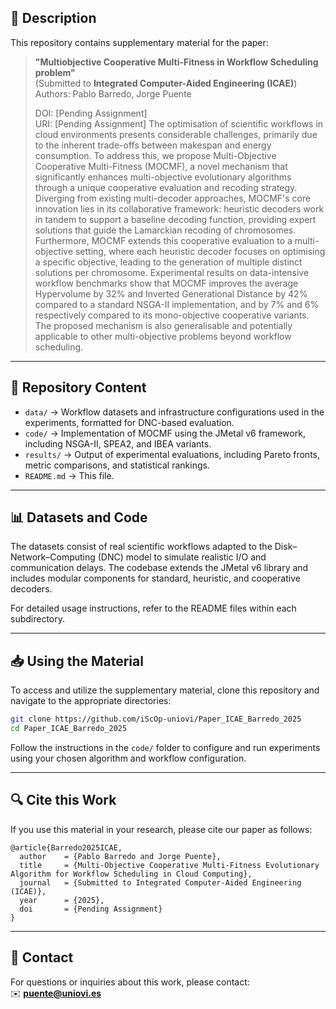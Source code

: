 
## 📄 Description
This repository contains supplementary material for the paper:

> **"Multiobjective Cooperative Multi-Fitness in Workflow Scheduling problem"**  
> (Submitted to **Integrated Computer-Aided Engineering (ICAE)**)  
> Authors: Pablo Barredo, Jorge Puente  
>
> DOI: [Pending Assignment]  
> URI: [Pending Assignment]
The optimisation of scientific workflows in cloud environments presents considerable challenges, primarily due to the inherent trade-offs between makespan and energy consumption. To address this, we propose Multi-Objective Cooperative Multi-Fitness (MOCMF), a novel mechanism that significantly enhances multi-objective evolutionary algorithms through a unique cooperative evaluation and recoding strategy. Diverging from existing multi-decoder approaches, MOCMF's core innovation lies in its collaborative framework: heuristic decoders work in tandem to support a baseline decoding function, providing expert solutions that guide the Lamarckian recoding of chromosomes. Furthermore, MOCMF extends this cooperative evaluation to a multi-objective setting, where each heuristic decoder focuses on optimising a specific objective, leading to the generation of multiple distinct solutions per chromosome. 
Experimental results on data-intensive workflow benchmarks show that MOCMF improves the average Hypervolume by 32% and Inverted Generational Distance by 42% compared to a standard NSGA-II implementation, and by 7% and 6% respectively compared to its mono-objective cooperative variants. The proposed mechanism is also generalisable and potentially applicable to other multi-objective problems beyond workflow scheduling.

---

## 📂 Repository Content

- `data/` → Workflow datasets and infrastructure configurations used in the experiments, formatted for DNC-based evaluation.
- `code/` → Implementation of MOCMF using the JMetal v6 framework, including NSGA-II, SPEA2, and IBEA variants.
- `results/` → Output of experimental evaluations, including Pareto fronts, metric comparisons, and statistical rankings.
- `README.md` → This file.

---

## 📊 Datasets and Code

The datasets consist of real scientific workflows adapted to the Disk–Network–Computing (DNC) model to simulate realistic I/O and communication delays. The codebase extends the JMetal v6 library and includes modular components for standard, heuristic, and cooperative decoders.

For detailed usage instructions, refer to the README files within each subdirectory.

---

## 📥 Using the Material

To access and utilize the supplementary material, clone this repository and navigate to the appropriate directories:

```bash
git clone https://github.com/iScOp-uniovi/Paper_ICAE_Barredo_2025
cd Paper_ICAE_Barredo_2025
```

Follow the instructions in the `code/` folder to configure and run experiments using your chosen algorithm and workflow configuration.

---

## 🔍 Cite this Work

If you use this material in your research, please cite our paper as follows:

```
@article{Barredo2025ICAE,
  author    = {Pablo Barredo and Jorge Puente},
  title     = {Multi-Objective Cooperative Multi-Fitness Evolutionary Algorithm for Workflow Scheduling in Cloud Computing},
  journal   = {Submitted to Integrated Computer-Aided Engineering (ICAE)},
  year      = {2025},
  doi       = {Pending Assignment}
}
```

---

## 📧 Contact
For questions or inquiries about this work, please contact:  
✉️ **[puente@uniovi.es](mailto:puente@uniovi.es)**
